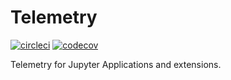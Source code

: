 # Telemetry

[![circleci](https://circleci.com/gh/jupyter/telemetry?style=shield)](https://circleci.com/gh/jupyter/telemetry)
[![codecov](https://codecov.io/gh/jupyter/telemetry/branch/master/graph/badge.svg)](https://codecov.io/gh/jupyter/telemetry)

Telemetry for Jupyter Applications and extensions.
